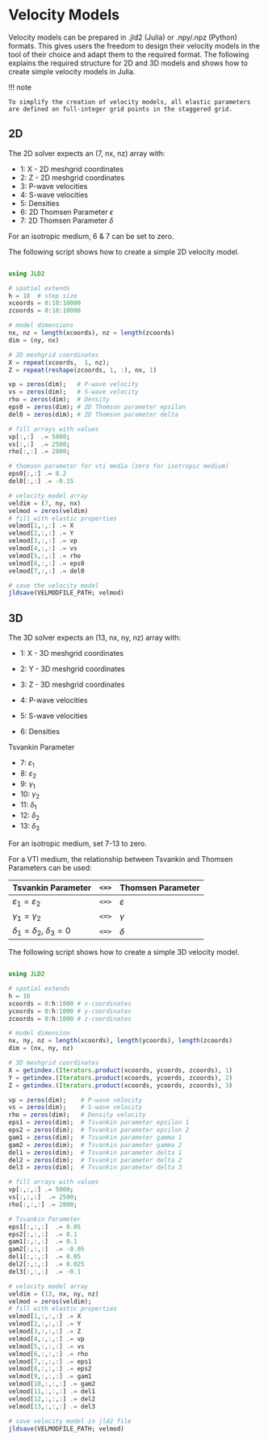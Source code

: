 # Velocity Models

Velocity models can be prepared in .jld2 (Julia) or .npy/.npz (Python) formats. 
This gives users the freedom to design their velocity models in the tool of their choice and adapt them to the required format. 
The following explains the required structure for 2D and 3D models and shows how to create simple velocity models in Julia.

!!! note

    To simplify the creation of velocity models, all elastic parameters are defined on full-integer grid points in the staggered grid.


## 2D 
The 2D solver expects an (7, nx, nz) array with:

- 1: X - 2D meshgrid coordinates
- 2: Z - 2D meshgrid coordinates 
- 3: P-wave velocities
- 4: S-wave velocities 
- 5: Densities 
- 6: 2D Thomsen Parameter $\epsilon$ 
- 7: 2D Thomsen Parameter $\delta$ 

For an isotropic medium, 6 & 7 can be set to zero.

The following script shows how to create a simple 2D velocity model.
```julia

using JLD2

# spatial extends
h = 10  # step size
xcoords = 0:10:10000
zcoords = 0:10:10000

# model dimensions 
nx, nz = length(xcoords), nz = length(zcoords)
dim = (ny, nx) 

# 2D meshgrid coordinates
X = repeat(xcoords,  1, nz);
Z = repeat(reshape(zcoords, 1, :), nx, 1)

vp = zeros(dim);   # P-wave velocity
vs = zeros(dim);   # S-wave velocity
rho = zeros(dim);  # Density
eps0 = zeros(dim); # 2D Thomson parameter epsilon
del0 = zeros(dim); # 2D Thomson parameter delta

# fill arrays with values
vp[:,:]  .= 5000;  
vs[:,:]  .= 2500;
rho[:,:] .= 2800;

# thomson parameter for vti media (zero for isotropic medium)
eps0[:,:] .= 0.2
del0[:,:] .= -0.15

# velocity model array
veldim = (7, ny, nx)
velmod = zeros(veldim)
# fill with elastic properties
velmod[1,:,:] .= X
velmod[2,:,:] .= Y
velmod[3,:,:] .= vp
velmod[4,:,:] .= vs
velmod[5,:,:] .= rho
velmod[6,:,:] .= eps0
velmod[7,:,:] .= del0

# save the velocity model
jldsave(VELMODFILE_PATH; velmod)
```

## 3D 

The 3D solver expects an (13, nx, ny, nz) array with:

- 1: X - 3D meshgrid coordinates 
- 2: Y - 3D meshgrid coordinates 
- 3: Z - 3D meshgrid coordinates 

- 4: P-wave velocities 
- 5: S-wave velocities  
- 6: Densities  

Tsvankin Parameter 
- 7: $\varepsilon_1$ 
- 8: $\varepsilon_2$ 
- 9: $\gamma_1$ 
- 10: $\gamma_2$ 
- 11: $\delta_1$ 
- 12: $\delta_2$
- 13: $\delta_3$ 

For an isotropic medium, set 7-13 to zero.

For a VTI medium, the relationship between Tsvankin and Thomsen Parameters can be used:

| Tsvankin Parameter      | `<=>` | Thomsen Parameter |
|-------------------------|--------------|-------------------|
| $\varepsilon_1 = \varepsilon_2$ | `<=>`         | $\varepsilon$       |
| $\gamma_1 = \gamma_2$            | `<=>`         | $\gamma$            |
| $\delta_1 = \delta_2$, $\delta_3 = 0$             | `<=>`         | $\delta$            |




The following script shows how to create a simple 3D velocity model.

```julia

using JLD2

# spatial extends
h = 10
xcoords = 0:h:1000 # x-coordinates
ycoords = 0:h:1000 # y-coordinates
zcoords = 0:h:1000 # z-coordinates

# model dimension
nx, ny, nz = length(xcoords), length(ycoords), length(zcoords)
dim = (nx, ny, nz) 

# 3D meshgrid coordinates
X = getindex.(Iterators.product(xcoords, ycoords, zcoords), 1)
Y = getindex.(Iterators.product(xcoords, ycoords, zcoords), 2)
Z = getindex.(Iterators.product(xcoords, ycoords, zcoords), 3)

vp = zeros(dim);    # P-wave velocity
vs = zeros(dim);    # S-wave velocity
rho = zeros(dim);   # Density velocity
eps1 = zeros(dim);  # Tsvankin parameter epsilon 1 
eps2 = zeros(dim);  # Tsvankin parameter epsilon 2
gam1 = zeros(dim);  # Tsvankin parameter gamma 1 
gam2 = zeros(dim);  # Tsvankin parameter gamma 2 
del1 = zeros(dim);  # Tsvankin parameter delta 1 
del2 = zeros(dim);  # Tsvankin parameter delta 2 
del3 = zeros(dim);  # Tsvankin parameter delta 3 

# fill arrays with values
vp[:,:,:] .= 5000;
vs[:,:,:]  .= 2500;
rho[:,:,:] .= 2800;

# Tsvankin Parameter
eps1[:,:,:]  .= 0.05
eps2[:,:,:]  .= 0.1
gam1[:,:,:]  .= 0.1
gam2[:,:,:]  .= -0.05
del1[:,:,:]  .= 0.05
del2[:,:,:]  .= 0.025
del3[:,:,:]  .= -0.1

# velocity model array
veldim = (13, nx, ny, nz)
velmod = zeros(veldim);
# fill with elastic properties
velmod[1,:,:,:] .= X
velmod[2,:,:,:] .= Y
velmod[3,:,:,:] .= Z
velmod[4,:,:,:] .= vp
velmod[5,:,:,:] .= vs
velmod[6,:,:,:] .= rho
velmod[7,:,:,:] .= eps1
velmod[8,:,:,:] .= eps2
velmod[9,:,:,:] .= gam1
velmod[10,:,:,:] .= gam2
velmod[11,:,:,:] .= del1
velmod[12,:,:,:] .= del2
velmod[13,:,:,:] .= del3

# save velocity model in jld2 file
jldsave(VELMODFILE_PATH; velmod)
```